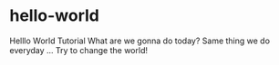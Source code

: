 # hello-world
Helllo World Tutorial 
What are we gonna do today?
Same thing we do everyday ...
Try to change the world! 
